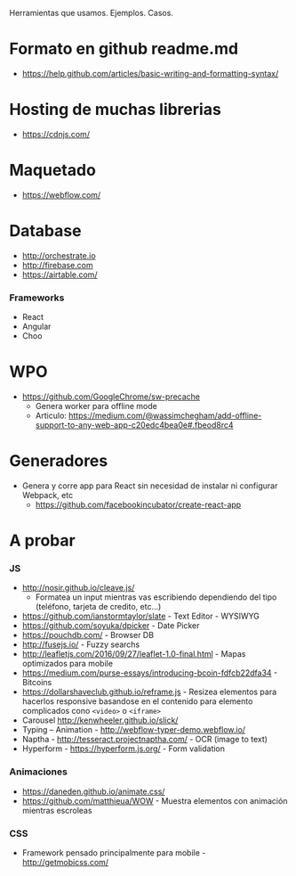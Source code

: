 Herramientas que usamos. Ejemplos. Casos.
# Formato en github readme.md
- https://help.github.com/articles/basic-writing-and-formatting-syntax/

# Hosting de muchas librerias
- https://cdnjs.com/

# Maquetado

- https://webflow.com/


# Database

- http://orchestrate.io
- http://firebase.com
- https://airtable.com/

### Frameworks
- React
- Angular
- Choo

# WPO
- https://github.com/GoogleChrome/sw-precache
  - Genera worker para offline mode
  - Articulo: https://medium.com/@wassimchegham/add-offline-support-to-any-web-app-c20edc4bea0e#.fbeod8rc4

# Generadores
- Genera y corre app para React sin necesidad de instalar ni configurar Webpack, etc
  - https://github.com/facebookincubator/create-react-app


# A probar

### JS
- http://nosir.github.io/cleave.js/
  - Formatea un input mientras vas escribiendo dependiendo del tipo (teléfono, tarjeta de credito, etc...)
- https://github.com/ianstormtaylor/slate - Text Editor - WYSIWYG
- https://github.com/soyuka/dpicker - Date Picker
- https://pouchdb.com/ - Browser DB
- http://fusejs.io/ - Fuzzy searchs
- http://leafletjs.com/2016/09/27/leaflet-1.0-final.html - Mapas optimizados para mobile
- https://medium.com/purse-essays/introducing-bcoin-fdfcb22dfa34 - Bitcoins
- https://dollarshaveclub.github.io/reframe.js - Resizea elementos para hacerlos responsive basandose en el contenido para elemento complicados cono `<video>` o `<iframe>`
- Carousel http://kenwheeler.github.io/slick/
- Typing – Animation - http://webflow-typer-demo.webflow.io/
- Naptha - http://tesseract.projectnaptha.com/ - OCR (image to text)
- Hyperform - https://hyperform.js.org/ - Form validation

### Animaciones
- https://daneden.github.io/animate.css/
- https://github.com/matthieua/WOW - Muestra elementos con animación mientras escroleas

### CSS
- Framework pensado principalmente para mobile - http://getmobicss.com/
